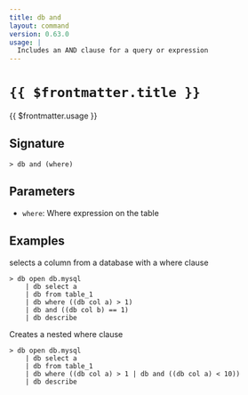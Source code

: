 ```yaml
---
title: db and
layout: command
version: 0.63.0
usage: |
  Includes an AND clause for a query or expression
---
```


# `{{ $frontmatter.title }}`

<div style='white-space: pre-wrap;'>{{ $frontmatter.usage }}</div>

## Signature

```> db and (where)```

## Parameters

 -  `where`: Where expression on the table

## Examples

selects a column from a database with a where clause
```shell
> db open db.mysql
    | db select a
    | db from table_1
    | db where ((db col a) > 1)
    | db and ((db col b) == 1)
    | db describe
```

Creates a nested where clause
```shell
> db open db.mysql
    | db select a
    | db from table_1
    | db where ((db col a) > 1 | db and ((db col a) < 10))
    | db describe
```
